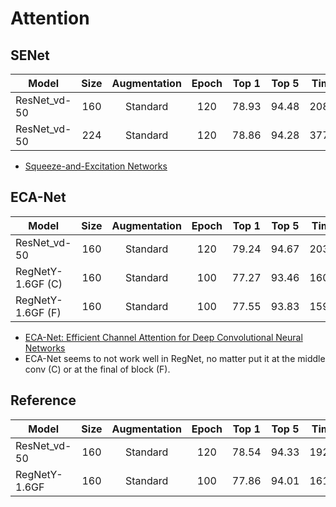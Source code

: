 # Attention

## SENet
| Model        | Size | Augmentation | Epoch | Top 1 | Top 5 |   Time   |  Code  |  Log  |
|--------------|:----:|:------------:|:-----:|:-----:|:-----:|:--------:|:------:|:-----:|
| ResNet_vd-50 |  160 |   Standard   |  120  | 78.93 | 94.48 |   208.1  | [23](/configs/ImageNet/23.py) | [1](/configs/ImageNet/log/23.log) |
| ResNet_vd-50 |  224 |   Standard   |  120  | 78.86 | 94.28 |   377.2  | [101](/configs/ImageNet/101.py) | [1](/configs/ImageNet/log/101.log) [2](/configs/ImageNet/log/101-2.log) [3](/configs/ImageNet/log/101-3.log) |

- [Squeeze-and-Excitation Networks](https://arxiv.org/abs/1709.01507)


## ECA-Net
| Model             | Size | Augmentation | Epoch | Top 1 | Top 5 |   Time   |  Code  |  Log  |
|-------------------|:----:|:------------:|:-----:|:-----:|:-----:|:--------:|:------:|:-----:|
| ResNet_vd-50      |  160 |   Standard   |  120  | 79.24 | 94.67 |   203.1  |   [24](/configs/ImageNet/24.py)   | [1](/configs/ImageNet/log/24.log) |
| RegNetY-1.6GF (C) |  160 |   Standard   |  100  | 77.27 | 93.46 |   160.9  |   [35](/configs/ImageNet/35.py)   | [1](/configs/ImageNet/log/35.log) |
| RegNetY-1.6GF (F) |  160 |   Standard   |  100  | 77.55 | 93.83 |   159.7  |   [38](/configs/ImageNet/38.py)   | [1](/configs/ImageNet/log/38.log) |

- [ECA-Net: Efficient Channel Attention for Deep Convolutional Neural Networks](https://arxiv.org/abs/1910.03151)
- ECA-Net seems to not work well in RegNet, no matter put it at the middle conv (C) or at the final of block (F).


## Reference
| Model         | Size | Augmentation | Epoch | Top 1 | Top 5 |   Time   |  Code  |  Log  |
|---------------|:----:|:------------:|:-----:|:-----:|:-----:|:--------:|:------:|:-----:|
| ResNet_vd-50  |  160 |   Standard   |  120  | 78.54 | 94.33 |   192.1  |   [50](/configs/ImageNet/50.py)   | [1](/configs/ImageNet/log/50.log) [2](/configs/ImageNet/log/50-2.log) [3](/configs/ImageNet/log/50-3.log) |
| RegNetY-1.6GF |  160 |   Standard   |  100  | 77.86 | 94.01 |   161.8  |   [32](/configs/ImageNet/32.py)   | [1](/configs/ImageNet/log/32.log) |